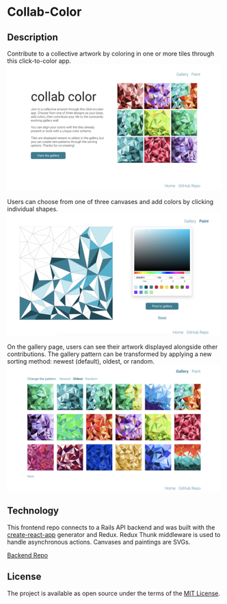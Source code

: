 # Collab-Color

## Description
Contribute to a collective artwork by coloring in one or more tiles through this click-to-color app. 
<br><img src="public/readme-images/home.png" alt="Home page view with description of app beside 3x3 grid of squares composed of colorful triangles" width="500">

Users can choose from one of three canvases and add colors by clicking individual shapes.
<br><img src="public/readme-images/paint.png" alt="Painting page view with partly-colored canvas beside a color picker and buttons to post to gallery or reset page" width="500">

On the gallery page, users can see their artwork displayed alongside other contributions. The gallery pattern can be transformed by applying a new sorting method: newest (default), oldest, or random.
<br><img src="public/readme-images/gallery.png" alt="Gallery page view with 3x6 grid of finsihed paintings below three sort options" width="500">

## Technology
This frontend repo connects to a Rails API backend and was built with the [create-react-app](https://github.com/facebook/create-react-app) generator and Redux. Redux Thunk middleware is used to handle asynchronous actions. Canvases and paintings are SVGs. 

[Backend Repo](https://github.com/staceymck/collab-color-backend)

## License
The project is available as open source under the terms of the [MIT License](https://opensource.org/licenses/MIT).